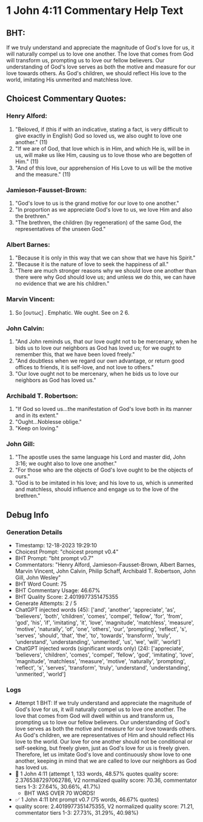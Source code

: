 # 1 John 4:11 Commentary Help Text

## BHT:
If we truly understand and appreciate the magnitude of God's love for us, it will naturally compel us to love one another. The love that comes from God will transform us, prompting us to love our fellow believers. Our understanding of God's love serves as both the motive and measure for our love towards others. As God's children, we should reflect His love to the world, imitating His unmerited and matchless love.

## Choicest Commentary Quotes:
### Henry Alford:
1. "Beloved, if (this if with an indicative, stating a fact, is very difficult to give exactly in English) God so loved us, we also ought to love one another." (11)
2. "If we are of God, that love which is in Him, and which He is, will be in us, will make us like Him, causing us to love those who are begotten of Him." (11)
3. "And of this love, our apprehension of His Love to us will be the motive and the measure." (11)

### Jamieson-Fausset-Brown:
1. "God's love to us is the grand motive for our love to one another."
2. "In proportion as we appreciate God's love to us, we love Him and also the brethren."
3. "The brethren, the children (by regeneration) of the same God, the representatives of the unseen God."

### Albert Barnes:
1. "Because it is only in this way that we can show that we have his Spirit."
2. "Because it is the nature of love to seek the happiness of all."
3. "There are much stronger reasons why we should love one another than there were why God should love us; and unless we do this, we can have no evidence that we are his children."

### Marvin Vincent:
1. So [ουτως] . Emphatic. 
We ought. See on 2 6.


### John Calvin:
1. "And John reminds us, that our love ought not to be mercenary, when he bids us to love our neighbors as God has loved us; for we ought to remember this, that we have been loved freely."
2. "And doubtless when we regard our own advantage, or return good offices to friends, it is self-love, and not love to others."
3. "Our love ought not to be mercenary, when he bids us to love our neighbors as God has loved us."

### Archibald T. Robertson:
1. "If God so loved us...the manifestation of God's love both in its manner and in its extent." 
2. "Ought...Noblesse oblige."
3. "Keep on loving."

### John Gill:
1. "The apostle uses the same language his Lord and master did, John 3:16; we ought also to love one another."
2. "For those who are the objects of God's love ought to be the objects of ours."
3. "God is to be imitated in his love; and his love to us, which is unmerited and matchless, should influence and engage us to the love of the brethren."


## Debug Info
### Generation Details
- Timestamp: 12-18-2023 19:29:10
- Choicest Prompt: "choicest prompt v0.4"
- BHT Prompt: "bht prompt v0.7"
- Commentators: "Henry Alford, Jamieson-Fausset-Brown, Albert Barnes, Marvin Vincent, John Calvin, Philip Schaff, Archibald T. Robertson, John Gill, John Wesley"
- BHT Word Count: 75
- BHT Commentary Usage: 46.67%
- BHT Quality Score: 2.4019977351475355
- Generate Attempts: 2 / 5
- ChatGPT injected words (45):
	['and', 'another', 'appreciate', 'as', 'believers', 'both', 'children', 'comes', 'compel', 'fellow', 'for', 'from', 'god', 'his', 'if', 'imitating', 'it', 'love', 'magnitude', 'matchless', 'measure', 'motive', 'naturally', 'of', 'one', 'others', 'our', 'prompting', 'reflect', 's', 'serves', 'should', 'that', 'the', 'to', 'towards', 'transform', 'truly', 'understand', 'understanding', 'unmerited', 'us', 'we', 'will', 'world']
- ChatGPT injected words (significant words only) (24):
	['appreciate', 'believers', 'children', 'comes', 'compel', 'fellow', 'god', 'imitating', 'love', 'magnitude', 'matchless', 'measure', 'motive', 'naturally', 'prompting', 'reflect', 's', 'serves', 'transform', 'truly', 'understand', 'understanding', 'unmerited', 'world']

### Logs
- Attempt 1 BHT: If we truly understand and appreciate the magnitude of God's love for us, it will naturally compel us to love one another. The love that comes from God will dwell within us and transform us, prompting us to love our fellow believers. Our understanding of God's love serves as both the motive and measure for our love towards others. As God's children, we are representatives of Him and should reflect His love to the world. Our love for one another should not be conditional or self-seeking, but freely given, just as God's love for us is freely given. Therefore, let us imitate God's love and continuously show love to one another, keeping in mind that we are called to love our neighbors as God has loved us.
- 🔄 1 John 4:11 (attempt 1, 133 words, 48.57% quotes quality score: 2.3765387297062786, V2 normalized quality score: 70.36, commentator tiers 1-3: 27.64%, 30.66%, 41.7%) 
	- BHT WAS OVER 70 WORDS!
- ✅ 1 John 4:11 bht prompt v0.7 (75 words, 46.67% quotes)
- quality score: 2.4019977351475355, V2 normalized quality score: 71.21, commentator tiers 1-3: 27.73%, 31.29%, 40.98%)